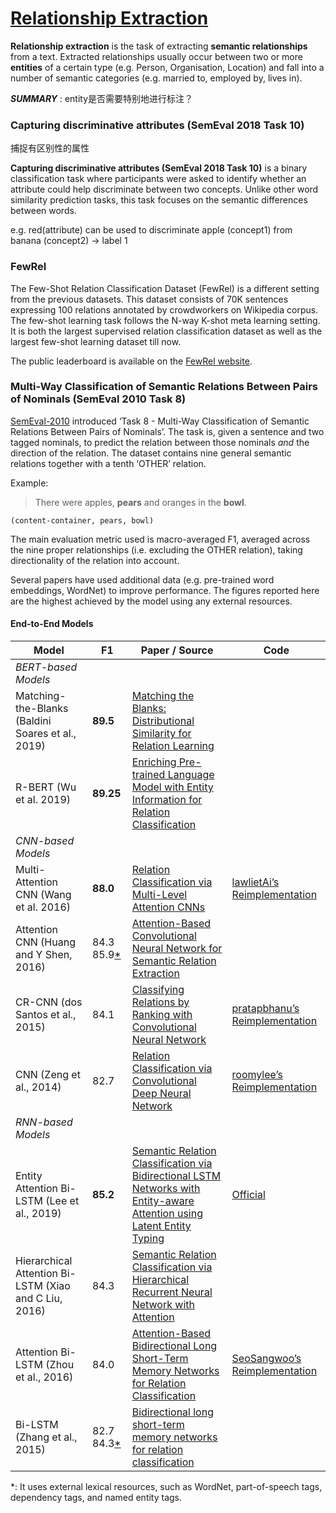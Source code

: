 # [Relationship Extraction](http://nlpprogress.com/english/relationship_extraction.html)

**Relationship extraction** is the task of extracting **semantic relationships** from a text. Extracted relationships usually occur between two or more **entities** of a certain type (e.g. Person, Organisation, Location) and fall into a number of semantic categories (e.g. married to, employed by, lives in). 

***SUMMARY*** : entity是否需要特别地进行标注？

### Capturing discriminative attributes (SemEval 2018 Task 10)

捕捉有区别性的属性

**Capturing discriminative attributes (SemEval 2018 Task 10)** is a binary classification task where participants were asked to identify whether an attribute could help discriminate between two concepts. Unlike other word similarity prediction tasks, this task focuses on the semantic differences between words. 

 e.g. red(attribute) can be used to discriminate apple (concept1) from banana (concept2) -> label 1 

### FewRel

The Few-Shot Relation Classification Dataset (FewRel) is a different setting from the previous datasets. This dataset consists of 70K sentences expressing 100 relations annotated by crowdworkers on Wikipedia corpus. The few-shot learning task follows the N-way K-shot meta learning setting. It is both the largest supervised relation classification dataset as well as the largest few-shot learning dataset till now.

The public leaderboard is available on the [FewRel website](http://www.zhuhao.me/fewrel/).





### Multi-Way Classification of Semantic Relations Between Pairs of Nominals (SemEval 2010 Task 8)

[SemEval-2010](http://www.aclweb.org/anthology/S10-1006) introduced ‘Task 8 - Multi-Way Classification of Semantic Relations Between Pairs of Nominals’. The task is, given a sentence and two tagged nominals, to predict the relation between those nominals *and* the direction of the relation. The dataset contains nine general semantic relations together with a tenth ‘OTHER’ relation.

Example:

> There were apples, **pears** and oranges in the **bowl**.

```
(content-container, pears, bowl)
```

The main evaluation metric used is macro-averaged F1, averaged across the nine proper relationships (i.e. excluding the OTHER relation), taking directionality of the relation into account.

Several papers have used additional data (e.g. pre-trained word embeddings, WordNet) to improve performance. The figures reported here are the highest achieved by the model using any external resources.

#### End-to-End Models

| Model                                                 | F1                                                           | Paper / Source                                               | Code                                                         |
| ----------------------------------------------------- | ------------------------------------------------------------ | ------------------------------------------------------------ | ------------------------------------------------------------ |
| *BERT-based Models*                                   |                                                              |                                                              |                                                              |
| Matching-the-Blanks (Baldini Soares et al., 2019)     | **89.5**                                                     | [Matching the Blanks: Distributional Similarity for Relation Learning](https://www.aclweb.org/anthology/P19-1279) |                                                              |
| R-BERT (Wu et al. 2019)                               | **89.25**                                                    | [Enriching Pre-trained Language Model with Entity Information for Relation Classification](https://arxiv.org/abs/1905.08284) |                                                              |
| *CNN-based Models*                                    |                                                              |                                                              |                                                              |
| Multi-Attention CNN (Wang et al. 2016)                | **88.0**                                                     | [Relation Classification via Multi-Level Attention CNNs](http://aclweb.org/anthology/P16-1123) | [lawlietAi’s Reimplementation](https://github.com/lawlietAi/relation-classification-via-attention-model) |
| Attention CNN (Huang and Y Shen, 2016)                | 84.3 85.9[*](http://nlpprogress.com/english/relationship_extraction.html#footnote) | [Attention-Based Convolutional Neural Network for Semantic Relation Extraction](http://www.aclweb.org/anthology/C16-1238) |                                                              |
| CR-CNN (dos Santos et al., 2015)                      | 84.1                                                         | [Classifying Relations by Ranking with Convolutional Neural Network](https://www.aclweb.org/anthology/P15-1061) | [pratapbhanu’s Reimplementation](https://github.com/pratapbhanu/CRCNN) |
| CNN (Zeng et al., 2014)                               | 82.7                                                         | [Relation Classification via Convolutional Deep Neural Network](http://www.aclweb.org/anthology/C14-1220) | [roomylee’s Reimplementation](https://github.com/roomylee/cnn-relation-extraction) |
| *RNN-based Models*                                    |                                                              |                                                              |                                                              |
| Entity Attention Bi-LSTM (Lee et al., 2019)           | **85.2**                                                     | [Semantic Relation Classification via Bidirectional LSTM Networks with Entity-aware Attention using Latent Entity Typing](https://arxiv.org/abs/1901.08163) | [Official](https://github.com/roomylee/entity-aware-relation-classification) |
| Hierarchical Attention Bi-LSTM (Xiao and C Liu, 2016) | 84.3                                                         | [Semantic Relation Classification via Hierarchical Recurrent Neural Network with Attention](http://www.aclweb.org/anthology/C16-1119) |                                                              |
| Attention Bi-LSTM (Zhou et al., 2016)                 | 84.0                                                         | [Attention-Based Bidirectional Long Short-Term Memory Networks for Relation Classification](http://www.aclweb.org/anthology/P16-2034) | [SeoSangwoo’s Reimplementation](https://github.com/SeoSangwoo/Attention-Based-BiLSTM-relation-extraction) |
| Bi-LSTM (Zhang et al., 2015)                          | 82.7 84.3[*](http://nlpprogress.com/english/relationship_extraction.html#footnote) | [Bidirectional long short-term memory networks for relation classification](http://www.aclweb.org/anthology/Y15-1009) |                                                              |

 *: It uses external lexical resources, such as WordNet, part-of-speech tags, dependency tags, and named entity tags. 